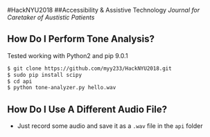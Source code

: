#HackNYU2018
##Accessibility & Assistive Technology
*Journal for Caretaker of Austistic Patients*

## How Do I Perform Tone Analysis?
Tested working with Python2 and pip 9.0.1

```sh
$ git clone https://github.com/myy233/HackNYU2018.git
$ sudo pip install scipy
$ cd api
$ python tone-analyzer.py hello.wav
```

## How Do I Use A Different Audio File?

* Just record some audio and save it as a `.wav` file in the `api` folder
